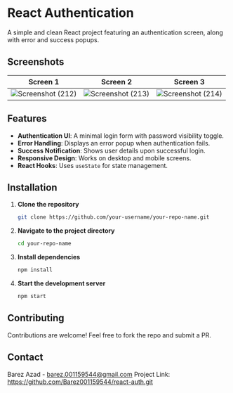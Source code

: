 # React Authentication

A simple and clean React project featuring an authentication screen, along with error and success popups.

## Screenshots

Screen 1                   |  Screen 2                 |  Screen 3
:-------------------------:|:-------------------------:|:-------------------------:
![Screenshot (212)](https://github.com/user-attachments/assets/216612b4-ee67-4ba1-91b2-6486b4a9e4d6)|![Screenshot (213)](https://github.com/user-attachments/assets/15de9356-3763-457e-b8aa-243fac5b3e9c)|![Screenshot (214)](https://github.com/user-attachments/assets/c13bae60-1df9-4f88-9a6b-08001a6dd9c3)


## Features
- **Authentication UI**: A minimal login form with password visibility toggle.
- **Error Handling**: Displays an error popup when authentication fails.
- **Success Notification**: Shows user details upon successful login.
- **Responsive Design**: Works on desktop and mobile screens.
- **React Hooks**: Uses `useState` for state management.

## Installation

1. **Clone the repository**  
   ```sh
   git clone https://github.com/your-username/your-repo-name.git
2. **Navigate to the project directory**  
   ```sh
   cd your-repo-name
3. **Install dependencies**  
   ```sh
   npm install
4. **Start the development server**  
   ```sh
   npm start

## Contributing
Contributions are welcome! Feel free to fork the repo and submit a PR.

## Contact
Barez Azad - barez.001159544@gmail.com
Project Link: https://github.com/Barez001159544/react-auth.git